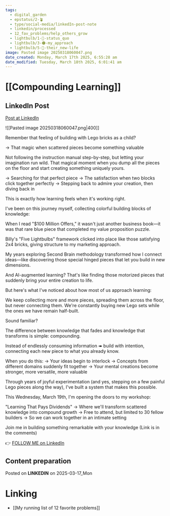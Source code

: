 ```yaml
---
tags:
  - digital_garden
  - epstatus/2-🪴
  - type/social-media/linkedIn-post-note
  - linkedin/processed
  - 12_fav_problems/help_others_grow
  - lightbulb/1-🔴-status_quo
  - lightbulb/3-🟠-my_approach
  - lightbulb/5-🔵-their_new-life
image: Pasted image 20250318060047.png
date_created: Monday, March 17th 2025, 6:55:28 am
date_modified: Tuesday, March 18th 2025, 6:01:41 am
---
```

# [[Compounding Learning]]
## LinkedIn Post
[Post at LinkedIn](https://www.linkedin.com/posts/sebastiankamilli_remember-that-feeling-of-building-with-lego-activity-7307294661390278660-TabZ?utm_source=share&utm_medium=member_desktop&rcm=ACoAAA1M1pkBgWCYPhT45EpfLiHzViQqRWNCIv4)

![[Pasted image 20250318060047.png|400]]  

Remember that feeling of building with Lego bricks as a child?

→ That magic when scattered pieces become something valuable

Not following the instruction manual step-by-step, but letting your imagination run wild. That magical moment when you dump all the pieces on the floor and start creating something uniquely yours.

→ Searching for that perfect piece
→ The satisfaction when two blocks click together perfectly
→ Stepping back to admire your creation, then diving back in

This is exactly how learning feels when it's working right.

I've been on this journey myself, collecting colorful building blocks of knowledge:

When I read "$100 Million Offers," it wasn't just another business book—it was that rare blue piece that completed my value proposition puzzle.

Billy's "Five Lightbulbs" framework clicked into place like those satisfying 2x4 bricks, giving structure to my marketing approach.

My years exploring Second Brain methodology transformed how I connect ideas—like discovering those special hinged pieces that let you build in new dimensions.

And AI-augmented learning? That's like finding those motorized pieces that suddenly bring your entire creation to life.

But here's what I've noticed about how 
most of us approach learning:

We keep collecting more and more pieces, spreading them across the floor, but never connecting them. We're constantly buying new Lego sets while the ones we have remain half-built.

Sound familiar?

The difference between knowledge that fades and knowledge that transforms is simple: compounding.

Instead of endlessly consuming information ➠ build with intention, connecting each new piece to what you already know.

When you do this:
→ Your ideas begin to interlock
→ Concepts from different domains suddenly fit together
→ Your mental creations become stronger, more versatile, more valuable

Through years of joyful experimentation (and yes, stepping on a few painful Lego pieces along the way), I've built a system that makes this possible.

This Wednesday, March 19th, I'm opening the doors to my workshop:

"Learning That Pays Dividends"
→ Where we'll transform scattered knowledge into compound growth
→ Free to attend, but limited to 30 fellow builders
→ So we can work together in an intimate setting

Join me in building something remarkable with your knowledge
(Link is in the comments)

👉 [FOLLOW ME on LinkedIn](https://www.linkedin.com/comm/mynetwork/discovery-see-all?usecase=PEOPLE_FOLLOWS&followMember=sebastiankamilli)

## Content preparation

Posted on **LINKEDIN** on 2025-03-17_Mon
# Linking
+ [[My running list of 12 favorite problems]]